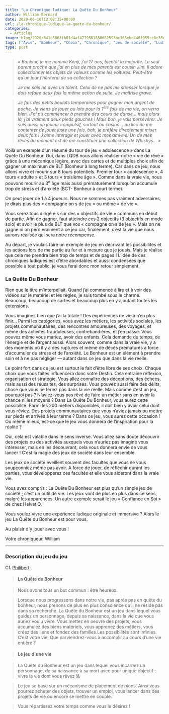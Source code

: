 ```yaml
---
title: "La Chronique ludique: La Quête Du Bonheur"
author: William Bernard
date: 2020-06-10T12:08:35+00:00
url: /la-chronique-ludique-la-quete-du-bonheur/
categories:
  - Articles
image: blog/2020/641c5863fb01d4af4779581880662593bc163ebd446f055ce8c35d1faf39.jpeg
tags: ["Avis", "Bonheur", "Choix", "Chronique", "Jeu de société", "Ludique", "Quête", "Vie"]
type: post
---
```


> _« Bonjour, je me nomme Kenji, j’ai 17 ans, bientôt la majorité. Le seul parent proche que j’ai en plus de mes parents est cousin Jim. Il adore collectionner les objets de valeurs comme les voitures. Peut-être qu’un jour j’hériterai de sa collection ?_
>
> _Je me sais né avec un talent. Celui de ne pas me stresser lorsque je dois refaire deux fois la même action de suite. Je maîtrise grave._

> _Je fais des petits boulots temporaires pour gagner mon argent de poche. Je viens de jouer au loto pour la 1_<sup><em>ère</em></sup> _fois de ma vie, on verra bien. J’ai pu commencer à prendre des cours de danse… mais alors là, j’ai vraiment deux pieds gauches ! Mais bon, je vais persévérer. Je suis aussi un joueur compulsif, surtout au casino… au lieu de me contenter de jouer juste une fois, bah, je préfère directement miser deux fois ! J’aime interagir et jouer avec mes ami·e·s. Un de mes rêves du moment est de me constituer une collection de Whiskys… »_

Voilà un exemple d’un résumé du tour de jeu « adolescence » dans La Quête Du Bonheur. Oui, dans LQDB nous allons réaliser notre « vie de rêve » grâce à une mécanique légère, avec des cartes et de multiples choix afin de gagner un maximum de BLT (Bonheur à long terme). Car dans ce jeu, nous allons vivre et mourir sur 8 tours potentiels. Premier tour « adolescence », 4 tours « adulte » et 3 tours « troisième âge ». Comme dans la vraie vie, nous pouvons mourir au 3<sup>e</sup> âge mais aussi prématurément lorsqu’on accumule trop de stress et d’anxiété (BCT- Bonheur à court terme). 

On peut jouer de 1 à 4 joueurs. Nous ne sommes pas vraiment adversaires, je dirais plus des « compagne·on·s de jeu » ou même « de vie ».


Vous serez tous dirigé·e·s sur des « objectifs de vie » communs en début de partie. Afin de gagner, faut atteindre ces 2 objectifs (3 objectifs en mode solo) et avoir le plus de BLT que vos « compagne·on·s de jeu ». Mais on ne gagne ni on perd vraiment à ce jeu car, finalement, c’est la vie que nous aurons réalisée qui sera notre récompense.   


Au départ, je voulais faire un exemple de jeu en décrivant les possibilités et les actions lors de ma partie au fur et à mesure que je jouais. Mais je réalise que cela me prendra bien trop de temps et de pages ! L’idée de ces chroniques ludiques est d’être abordables et aussi condensées que possible à tout public, je vous ferai donc mon retour simplement. 




### La Quête Du Bonheur

Rien que le titre m’interpellait. Quand j’ai commencé à lire et à voir des vidéos sur le matériel et les règles, je suis tombé sous le charme. Beaucoup, beaucoup de cartes et beaucoup plus en y ajoutant toutes les extensions.&nbsp;

Vous imaginez bien que j’ai la totale ! Des expériences de vie à n’en plus finir… Parmi les catégories, vous avez les métiers, les activités sociales, les projets communautaires, des rencontres amoureuses, des voyages, et même des activités frauduleuses, contrebandières, et j’en passe. Vous pouvez même vous mariez, avoir des enfants. Cela demande du temps, de l’énergie et de l’argent aussi. Alors souvent, comme dans la vraie vie, y a des moments où il y a des ruptures et même de décès prématurés à force d’accumuler du stress et de l’anxiété. Le Bonheur est un élément à prendre soin et à ne pas négliger — autant dans ce jeu que dans la vie réelle. 

Le point fort dans ce jeu est surtout le fait d’être libre de ses choix. Chaque choix que vous faîtes influencera donc votre Destin. Cela entraîne réflexion, organisation et stratégie. Vous allez connaître des déceptions, des échecs, mais aussi des réussites, des surprises. Vous pouvez aussi faire des délits, chose que vous ne feriez pas dans la vie réelle. Mais comme c’est un jeu, pourquoi pas ? N’aviez-vous pas rêvé de faire un métier sans en avoir la chance ni les moyens ? Dans La Quête Du Bonheur, vous aurez cette possibilité. Parmi les 200 métiers disponibles, il doit bien y avoir celui dont vous rêviez. Des projets communautaires que vous n’aviez jamais pu mettre sur pieds et arrivés à leur terme ? Dans ce jeu, vous aurez cette occasion ! Ou même mieux, est-ce que le jeu vous donnera de l’inspiration pour la réalité ?   


Oui, cela est valable dans le sens inverse. Vous allez sans doute découvrir des projets ou des activités auxquels vous n’auriez pas imaginé vous intéresser, mais en les découvrant, cela vous donnera envie de vous lancer ! C’est la magie des jeux de société dans leur ensemble.

Les jeux de société éveillent souvent des facultés que vous ne vous soupçonniez même pas avoir. A force de jouer, de réfléchir durant les parties, vous développerez ces facultés et elle vous aideront dans la vraie vie.   


Vous avez compris : La Quête Du Bonheur est plus qu’un simple jeu de société ; c’est un outil de vie. Les jeux vont de plus en plus dans ce sens, malgré les apparences. Un autre exemple serait le jeu « Confiance en Soi » de chez HelvetiQ.       


Vous voulez vivre une expérience ludique originale et immersive ? Alors le jeu La Quête du Bonheur est pour vous.   


Au plaisir d'y jouer avec vous !

Votre chroniqueur, William  
  
***

### Description du jeu du jeu

Cf. [Philibert](https://www.philibertnet.com/fr/super-meeple/76794-la-quete-du-bonheur-3665361016540.html):

> #### La Quête du Bonheur

> Nous avons tous un but commun : être heureux.

> Lorsque nous progressons dans notre vie, pas après pas en quête du bonheur, nous prenons de plus en plus conscience qu’il ne réside pas dans sa recherche. La Quête du Bonheur est un jeu dans lequel vous guidez un personnage, depuis sa naissance, dans la vie que vous auriez voulu vivre. Vous mettez en oeuvre des projets, vous accumulez des biens matériels, vous apprenez des métiers, vous créez des liens et fondez des familles.Les possibilités sont infinies. C’est votre vie. Que parviendrez-vous à accomplir au cours d’une vie entière ?

> #### Le jeu d'une vie

> La Quête du Bonheur est un jeu dans lequel vous incarnez un personnage, de sa naissance à sa mort avec pour unique objectif : vivre la vie dont vous rêvez !&

> Le jeu se base sur un mécanisme de placement de pions. Ainsi vous pourrez acheter des objets, trouver un emploi, vous lancer dans des projets de vie ou encore se mettre en couple.

> Vous répartissez votre temps comme vous le désirez !